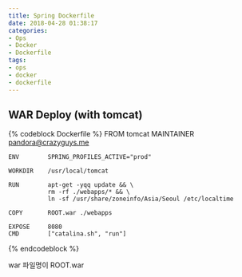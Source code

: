 ```yaml
---
title: Spring Dockerfile
date: 2018-04-28 01:38:17
categories:
- Ops
- Docker
- Dockerfile
tags:
- ops
- docker
- dockerfile
---
```

## WAR Deploy (with tomcat)

{% codeblock Dockerfile %}
    FROM       tomcat
    MAINTAINER pandora@crazyguys.me
    
    ENV        SPRING_PROFILES_ACTIVE="prod"
    
    WORKDIR    /usr/local/tomcat
    
    RUN        apt-get -yqq update && \
               rm -rf ./webapps/* && \
               ln -sf /usr/share/zoneinfo/Asia/Seoul /etc/localtime
    
    COPY       ROOT.war ./webapps
    
    EXPOSE     8080
    CMD        ["catalina.sh", "run"]
{% endcodeblock %}

war 파일명이 ROOT.war